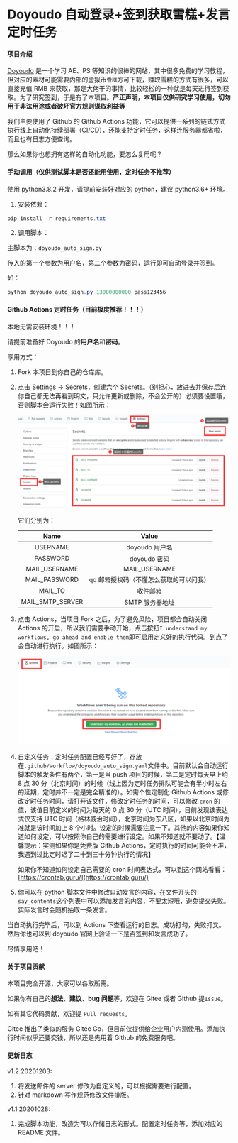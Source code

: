 # Doyoudo 自动登录+签到获取雪糕+发言 定时任务

#### 项目介绍

[Doyoudo](https://www.doyoudo.com/) 是一个学习 AE、PS 等知识的很棒的网站，其中很多免费的学习教程，但对应的素材可能需要内部的虚拟币`雪糕`方可下载，赚取雪糕的方式有很多，可以直接充值 RMB 来获取，那是大佬干的事情，比较轻松的一种就是每天进行签到获取。为了研究签到，于是有了本项目。**严正声明，本项目仅供研究学习使用，切勿用于非法用途或者破坏官方规则谋取利益等**

我们主要使用了 Github 的 Github Actions 功能，它可以提供一系列的链式方式执行线上自动化持续部署（CI/CD），还能支持定时任务，这样连服务器都省啦，而且也有日志方便查询。

那么如果你也想拥有这样的自动化功能，要怎么复用呢？



#### 手动调用（仅供测试脚本是否还能用使用，定时任务不推荐）

使用 python3.8.2 开发，请提前安装好对应的 python，建议 python3.6+ 环境。

1. 安装依赖：

```powershell
pip install -r requirements.txt
```

2. 调用脚本：

主脚本为：`doyoudo_auto_sign.py`

传入的第一个参数为用户名，第二个参数为密码，运行即可自动登录并签到。

如：

```powershell
python doyoudo_auto_sign.py 13000000000 pass123456
```



#### Github Actions 定时任务（目前极度推荐！！！）

本地无需安装环境！！！

请提前准备好 Doyoudo 的**用户名**和**密码**。

享用方式：

1. Fork 本项目到你自己的仓库库。

2. 点击 Settings → Secrets，创建六个 Secrets。（别担心，放进去并保存后连你自己都无法再看到明文，只允许更新或删除，不会公开的）必须要设置哦，否则脚本会运行失败！如图所示：

   ![image-20201023161159757](assets/image-20201023161159757.png)

   它们分别为：

   | Name | Value |
   | :----: | :----: |
   | USERNAME | doyoudo 用户名 |
   | PASSWORD | doyoudo 密码 |
   | MAIL_USERNAME | MAIL_USERNAME |
   | MAIL_PASSWORD | qq 邮箱授权码（不懂怎么获取的可以问我） |
   | MAIL_TO | 收件邮箱 |
   | MAIL_SMTP_SERVER | SMTP 服务器地址 |

3. 点击 Actions，当项目 Fork 之后，为了避免风险，项目都会自动关闭 Actions 的开启，所以我们需要手动开始，点击按钮`I understand my workflows, go ahead and enable them`即可启用定义好的执行代码。到点了会自动进行执行。如图所示：

   ![image-20201021135430385](assets/image-20201021135430385.png)

4. 自定义任务：定时任务配置已经写好了，存放在`.github/workflow/doyoudo_auto_sign.yaml`文件中。目前默认会自动运行脚本的触发条件有两个，第一是当 push 项目的时候，第二是定时每天早上约 8 点 30 分（北京时间）的时候（线上因为定时任务排队可能会有半小时左右的延期，定时并不一定是完全精准的）。如需个性定制化 Github Actions 或修改定时任务时间，请打开该文件，修改定时任务的时间，可以修改 `cron` 的值，该值目前定义的时间为每天的 0 点 30 分（UTC 时间），目前发现该表达式仅支持 UTC 时间（格林威治时间），北京时间为东八区，如果以北京时间为准就是该时间加上 8 个小时。设定的时候需要注意一下。其他的内容如果你知道如何设定，可以按照你自己的需要进行设定。如果不知道就不要动了。【温馨提示：实测如果你是免费版 Github Actions，定时执行的时间可能会不准，我遇到过比定时迟了二十到三十分钟执行的情况】

   如果你不知道如何设定自己需要的 cron 时间表达式，可以到这个网站看看：[https://crontab.guru/](https://crontab.guru/)
   
5. 你可以在 python 脚本文件中修改自动发言的内容，在文件开头的`say_contents`这个列表中可以添加发言的内容，不要太短哦，避免提交失败。实际发言时会随机抽取一条发言。

当自动执行完毕后，可以到 Actions 下查看运行的日志。成功打勾，失败打叉。然后你也可以到 doyoudo 官网上验证一下是否签到和发言成功了。

尽情享用吧！



#### 关于项目贡献

本项目完全开源，大家可以各取所需。

如果你有自己的**想法**、**建议**、**bug 问题**等，欢迎在 Gitee 或者 Github 提`Issue`。

如有其它代码贡献，欢迎提 `Pull requests`。

Gitee 推出了类似的服务 Gitee Go，但目前仅提供给企业用户内测使用。添加执行时间似乎还要交钱，所以还是先用着 Github 的免费服务吧。



#### 更新日志
v1.2 20201203:

1. 将发送邮件的 server 修改为自定义的，可以根据需要进行配置。
2. 针对 markdown 写作规范修改文件排版。



v1.1 20201028:

1. 完成脚本功能，改造为可以存储日志的形式。配置定时任务等，添加对应的 README 文件。



